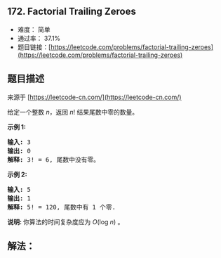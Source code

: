 ## 172. Factorial Trailing Zeroes

- 难度： 简单
- 通过率： 37.1%
- 题目链接：[https://leetcode.com/problems/factorial-trailing-zeroes](https://leetcode.com/problems/factorial-trailing-zeroes)


## 题目描述

来源于 [https://leetcode-cn.com/](https://leetcode-cn.com/)

<p>给定一个整数 <em>n</em>，返回 <em>n</em>! 结果尾数中零的数量。</p>

<p><strong>示例 1:</strong></p>

<pre><strong>输入:</strong> 3
<strong>输出:</strong> 0
<strong>解释:</strong>&nbsp;3! = 6, 尾数中没有零。</pre>

<p><strong>示例&nbsp;2:</strong></p>

<pre><strong>输入:</strong> 5
<strong>输出:</strong> 1
<strong>解释:</strong>&nbsp;5! = 120, 尾数中有 1 个零.</pre>

<p><strong>说明: </strong>你算法的时间复杂度应为&nbsp;<em>O</em>(log&nbsp;<em>n</em>)<em>&nbsp;</em>。</p>


## 解法：